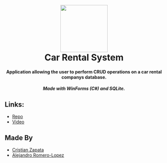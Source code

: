 
<h1 align="center">
  <br>
    <a> 
      <img src="https://cdn.discordapp.com/emojis/751223519995494400.webp?size=96&quality=lossless" width="150"> 
    </a>
  <br>
  Car Rental System
  <br>
</h1>

<h4 align="center"> Application allowing the user to perform CRUD operations on a car rental companys database. </h4>
<h5 align="center">Made with WinForms (C#) and SQLite.</h5>

## Links:
- [Repo](https://github.com/criszap/DBProject)
- [Video](https://youtu.be/7W-3_yNQ4_8)
  
## Made By
- [Cristian Zapata](https://github.com/criszap)
- [Alejandro Romero-Lopez](https://github.com/aromero38)
